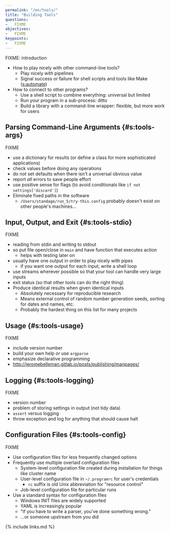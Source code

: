 ```yaml
---
permalink: "/en/tools/"
title: "Building Tools"
questions:
-   FIXME
objectives:
-   FIXME
keypoints:
-   FIXME
---
```


FIXME: introduction
-   How to play nicely with other command-line tools?
    -   Play nicely with pipelines
    -   Signal success or failure for shell scripts and tools like Make ([s:automate](#CHAPTER))
-   How to connect to other programs?
    -   Use a shell script to combine everything: universal but limited
    -   Run your program in a sub-process: ditto
    -   Build a library with a command-line wrapper: flexible, but more work for users

## Parsing Command-Line Arguments {#s:tools-args}

FIXME
-   use a dictionary for results (or define a class for more sophisticated applications)
-   check values before doing any operations
-   do not set defaults when there isn't a universal obvious value
-   report *all* errors to save people effort
-   use positive sense for flags (to avoid conditionals like `if not settings['discard']`)
-   Eliminate fixed paths in the software
    -   `/Users/standage/run_5/try-this.config` probably doesn't exist on other people's machines...

## Input, Output, and Exit {#s:tools-stdio}

FIXME
-   reading from stdin and writing to stdout
-   so put file open/close in `main` and have function that executes action
    -   helps with testing later on
-   usually have one output in order to play nicely with pipes
    -   if you want one output for each input, write a shell loop
-   use streams wherever possible so that your tool can handle very large inputs
-   exit status (so that other tools can do the right thing)
-   Produce identical results when given identical inputs
    -   Absolutely necessary for reproducible research
    -   Means external control of random number generation seeds,
        sorting for dates and names,
        etc.
    -   Probably the hardest thing on this list for many projects

## Usage {#s:tools-usage}

FIXME
-   include version number
-   build your own help *or* use `argparse`
-   emphasize declarative programming
-   http://jeromebelleman.gitlab.io/posts/publishing/manpages/

## Logging {#s:tools-logging}

FIXME
-   version number
-   problem of storing settings in output (not tidy data)
-   `assert` versus logging
-   throw exception and log for anything that should cause halt

## Configuration Files {#s:tools-config}

FIXME
-   Use configuration files for less frequently changed options
-   Frequently use multiple overlaid configuration files
    -   System-level configuration file created during installation for things like cluster name
    -   User-level configuration file in `~/.programrc` for user's credentials
        -   `rc` suffix is old Unix abbreviation for "resource control"
    -   Job-level configuration file for particular runs
-   Use a standard syntax for configuration files
    -   Windows INIT files are widely supported
    -   YAML is increasingly popular
    -   "If you have to write a parser, you've done something wrong."
    - ...or someone upstream from you did

{% include links.md %}
